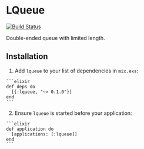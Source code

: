 # LQueue

[![Build Status](https://travis-ci.org/jur0/lqueue.svg?branch=master)](https://travis-ci.org/jur0/lqueue)

Double-ended queue with limited length.

## Installation

  1. Add `lqueue` to your list of dependencies in `mix.exs`:

    ```elixir
    def deps do
      [{:lqueue, "~> 0.1.0"}]
    end
    ```

  2. Ensure `lqueue` is started before your application:

    ```elixir
    def application do
      [applications: [:lqueue]]
    end
    ```
